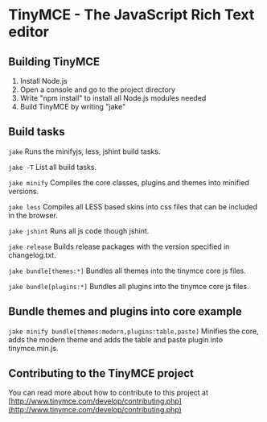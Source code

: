 TinyMCE - The JavaScript Rich Text editor
==========================================

Building TinyMCE
-----------------
1. Install Node.js
2. Open a console and go to the project directory
3. Write "npm install" to install all Node.js modules needed
4. Build TinyMCE by writing "jake"

Build tasks
------------
`jake`
Runs the minifyjs, less, jshint build tasks.

`jake -T`
List all build tasks.

`jake minify`
Compiles the core classes, plugins and themes into minified versions.

`jake less`
Compiles all LESS based skins into css files that can be included in the browser.

`jake jshint`
Runs all js code though jshint.

`jake release`
Builds release packages with the version specified in changelog.txt.

`jake bundle[themes:*]`
Bundles all themes into the tinymce core js files.

`jake bundle[plugins:*]`
Bundles all plugins into the tinymce core js files.

Bundle themes and plugins into core example
-------------------------------------------
`jake minify bundle[themes:modern,plugins:table,paste]`
Minifies the core, adds the modern theme and adds the table and paste plugin into tinymce.min.js.

Contributing to the TinyMCE project
------------------------------------
You can read more about how to contribute to this project at [http://www.tinymce.com/develop/contributing.php](http://www.tinymce.com/develop/contributing.php)
